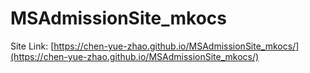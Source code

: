 # MSAdmissionSite_mkocs

Site Link: [https://chen-yue-zhao.github.io/MSAdmissionSite_mkocs/](https://chen-yue-zhao.github.io/MSAdmissionSite_mkocs/)